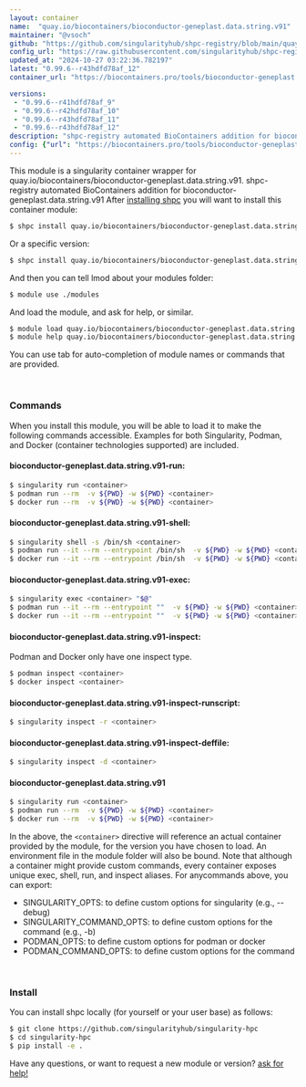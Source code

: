 ```yaml
---
layout: container
name:  "quay.io/biocontainers/bioconductor-geneplast.data.string.v91"
maintainer: "@vsoch"
github: "https://github.com/singularityhub/shpc-registry/blob/main/quay.io/biocontainers/bioconductor-geneplast.data.string.v91/container.yaml"
config_url: "https://raw.githubusercontent.com/singularityhub/shpc-registry/main/quay.io/biocontainers/bioconductor-geneplast.data.string.v91/container.yaml"
updated_at: "2024-10-27 03:22:36.782197"
latest: "0.99.6--r43hdfd78af_12"
container_url: "https://biocontainers.pro/tools/bioconductor-geneplast.data.string.v91"

versions:
 - "0.99.6--r41hdfd78af_9"
 - "0.99.6--r42hdfd78af_10"
 - "0.99.6--r43hdfd78af_11"
 - "0.99.6--r43hdfd78af_12"
description: "shpc-registry automated BioContainers addition for bioconductor-geneplast.data.string.v91"
config: {"url": "https://biocontainers.pro/tools/bioconductor-geneplast.data.string.v91", "maintainer": "@vsoch", "description": "shpc-registry automated BioContainers addition for bioconductor-geneplast.data.string.v91", "latest": {"0.99.6--r43hdfd78af_12": "sha256:9d435f166825e9c48a17f54c27aafe4927457830dcf54a55a34be35a13767f1b"}, "tags": {"0.99.6--r41hdfd78af_9": "sha256:f863a07ba68b0f734c5b1e9cb1580f28cb5cc4349a9930b448c63cb409262184", "0.99.6--r42hdfd78af_10": "sha256:9022a72793b79d79d4ae9416b26f85c9a654ba2d54c12c359d907952c866d455", "0.99.6--r43hdfd78af_11": "sha256:66ee57dc4cd86e3a41aedc78bba04cbbc9384b007ea886aae4857d4b66c3d797", "0.99.6--r43hdfd78af_12": "sha256:9d435f166825e9c48a17f54c27aafe4927457830dcf54a55a34be35a13767f1b"}, "docker": "quay.io/biocontainers/bioconductor-geneplast.data.string.v91"}
---
```


This module is a singularity container wrapper for quay.io/biocontainers/bioconductor-geneplast.data.string.v91.
shpc-registry automated BioContainers addition for bioconductor-geneplast.data.string.v91
After [installing shpc](#install) you will want to install this container module:


```bash
$ shpc install quay.io/biocontainers/bioconductor-geneplast.data.string.v91
```

Or a specific version:

```bash
$ shpc install quay.io/biocontainers/bioconductor-geneplast.data.string.v91:0.99.6--r43hdfd78af_12
```

And then you can tell lmod about your modules folder:

```bash
$ module use ./modules
```

And load the module, and ask for help, or similar.

```bash
$ module load quay.io/biocontainers/bioconductor-geneplast.data.string.v91/0.99.6--r43hdfd78af_12
$ module help quay.io/biocontainers/bioconductor-geneplast.data.string.v91/0.99.6--r43hdfd78af_12
```

You can use tab for auto-completion of module names or commands that are provided.

<br>

### Commands

When you install this module, you will be able to load it to make the following commands accessible.
Examples for both Singularity, Podman, and Docker (container technologies supported) are included.

#### bioconductor-geneplast.data.string.v91-run:

```bash
$ singularity run <container>
$ podman run --rm  -v ${PWD} -w ${PWD} <container>
$ docker run --rm  -v ${PWD} -w ${PWD} <container>
```

#### bioconductor-geneplast.data.string.v91-shell:

```bash
$ singularity shell -s /bin/sh <container>
$ podman run --it --rm --entrypoint /bin/sh  -v ${PWD} -w ${PWD} <container>
$ docker run --it --rm --entrypoint /bin/sh  -v ${PWD} -w ${PWD} <container>
```

#### bioconductor-geneplast.data.string.v91-exec:

```bash
$ singularity exec <container> "$@"
$ podman run --it --rm --entrypoint ""  -v ${PWD} -w ${PWD} <container> "$@"
$ docker run --it --rm --entrypoint ""  -v ${PWD} -w ${PWD} <container> "$@"
```

#### bioconductor-geneplast.data.string.v91-inspect:

Podman and Docker only have one inspect type.

```bash
$ podman inspect <container>
$ docker inspect <container>
```

#### bioconductor-geneplast.data.string.v91-inspect-runscript:

```bash
$ singularity inspect -r <container>
```

#### bioconductor-geneplast.data.string.v91-inspect-deffile:

```bash
$ singularity inspect -d <container>
```



#### bioconductor-geneplast.data.string.v91

```bash
$ singularity run <container>
$ podman run --rm  -v ${PWD} -w ${PWD} <container>
$ docker run --rm  -v ${PWD} -w ${PWD} <container>
```


In the above, the `<container>` directive will reference an actual container provided
by the module, for the version you have chosen to load. An environment file in the
module folder will also be bound. Note that although a container
might provide custom commands, every container exposes unique exec, shell, run, and
inspect aliases. For anycommands above, you can export:

 - SINGULARITY_OPTS: to define custom options for singularity (e.g., --debug)
 - SINGULARITY_COMMAND_OPTS: to define custom options for the command (e.g., -b)
 - PODMAN_OPTS: to define custom options for podman or docker
 - PODMAN_COMMAND_OPTS: to define custom options for the command

<br>

### Install

You can install shpc locally (for yourself or your user base) as follows:

```bash
$ git clone https://github.com/singularityhub/singularity-hpc
$ cd singularity-hpc
$ pip install -e .
```

Have any questions, or want to request a new module or version? [ask for help!](https://github.com/singularityhub/singularity-hpc/issues)
